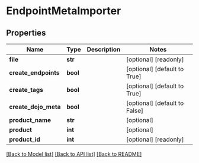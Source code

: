 # EndpointMetaImporter

## Properties
Name | Type | Description | Notes
------------ | ------------- | ------------- | -------------
**file** | **str** |  | [optional] [readonly] 
**create_endpoints** | **bool** |  | [optional] [default to True]
**create_tags** | **bool** |  | [optional] [default to True]
**create_dojo_meta** | **bool** |  | [optional] [default to False]
**product_name** | **str** |  | [optional] 
**product** | **int** |  | [optional] 
**product_id** | **int** |  | [optional] [readonly] 

[[Back to Model list]](../README.md#documentation-for-models) [[Back to API list]](../README.md#documentation-for-api-endpoints) [[Back to README]](../README.md)



